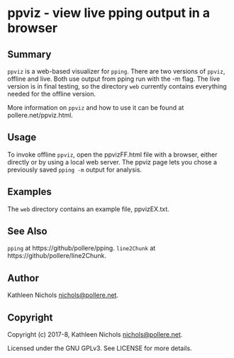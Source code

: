 # ppviz - view live pping output in a browser

## Summary

`ppviz` is a web-based visualizer for `pping`. There are two
versions of `ppviz`, offline and live.  Both use output from
pping run with the -m flag. The live version is in final
testing, so the directory `web` currently contains everything
needed for the offline version.

More information on `ppviz` and how to use it can be found at
pollere.net/ppviz.html.

## Usage

To invoke offline `ppviz`, open the ppvizFF.html file with a
browser, either directly or by using a local web server. The
ppviz page lets you chose a previously saved `pping -m` output
for analysis.

## Examples

The `web` directory contains an example file, ppvizEX.txt.

## See Also

`pping` at https://github/pollere/pping.
`line2Chunk` at https://github/pollere/line2Chunk.

## Author

Kathleen Nichols <nichols@pollere.net>.

## Copyright

Copyright (c) 2017-8, Kathleen Nichols <nichols@pollere.net>.

Licensed under the GNU GPLv3. See LICENSE for more details.
